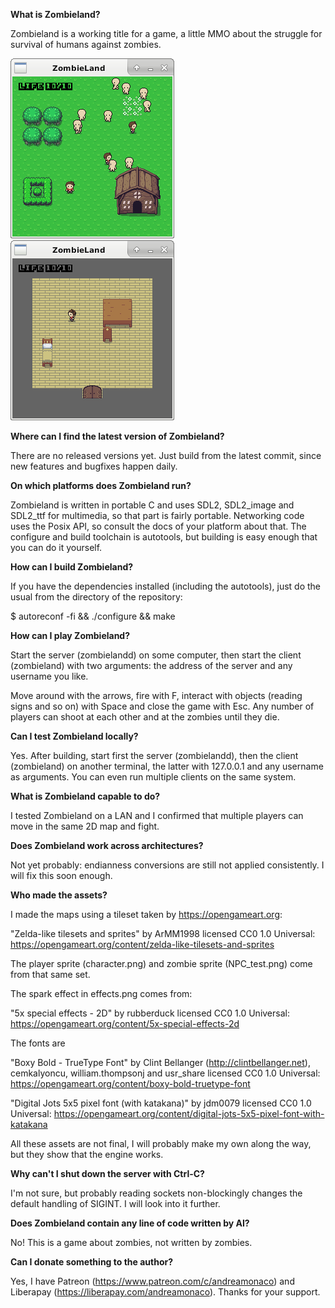 __What is Zombieland?__

Zombieland is a working title for a game, a little MMO about the struggle for
survival of humans against zombies.

![A screenshot](https://raw.githubusercontent.com/andreamonaco/zombieland/refs/heads/main/screenshot1.png)
![Another screenshot](https://raw.githubusercontent.com/andreamonaco/zombieland/refs/heads/main/screenshot2.png)



__Where can I find the latest version of Zombieland?__

There are no released versions yet.  Just build from the latest commit, since
new features and bugfixes happen daily.



__On which platforms does Zombieland run?__

Zombieland is written in portable C and uses SDL2, SDL2_image and SDL2_ttf for
multimedia, so that part is fairly portable.
Networking code uses the Posix API, so consult the docs of your platform about
that.
The configure and build toolchain is autotools, but building is easy enough that
you can do it yourself.



__How can I build Zombieland?__

If you have the dependencies installed (including the autotools), just do the
usual from the directory of the repository:

 $ autoreconf -fi && ./configure && make



__How can I play Zombieland?__

Start the server (zombielandd) on some computer, then start the client
(zombieland) with two arguments: the address of the server and any username you
like.

Move around with the arrows, fire with F, interact with objects (reading signs
and so on) with Space and close the game with Esc.  Any number of players can
shoot at each other and at the zombies until they die.



__Can I test Zombieland locally?__

Yes.  After building, start first the server (zombielandd), then the client
(zombieland) on another terminal, the latter with 127.0.0.1 and any username as
arguments.  You can even run multiple clients on the same system.



__What is Zombieland capable to do?__

I tested Zombieland on a LAN and I confirmed that multiple players can move in
the same 2D map and fight.



__Does Zombieland work across architectures?__

Not yet probably: endianness conversions are still not applied consistently.  I
will fix this soon enough.



__Who made the assets?__

I made the maps using a tileset taken by https://opengameart.org:

"Zelda-like tilesets and sprites" by ArMM1998 licensed CC0 1.0 Universal:
https://opengameart.org/content/zelda-like-tilesets-and-sprites

The player sprite (character.png) and zombie sprite (NPC_test.png) come from
that same set.

The spark effect in effects.png comes from:

"5x special effects - 2D" by rubberduck licensed CC0 1.0 Universal:
https://opengameart.org/content/5x-special-effects-2d

The fonts are

"Boxy Bold - TrueType Font" by Clint Bellanger (http://clintbellanger.net),
cemkalyoncu, william.thompsonj and usr_share licensed CC0 1.0 Universal:
https://opengameart.org/content/boxy-bold-truetype-font

"Digital Jots 5x5 pixel font (with katakana)" by jdm0079 licensed CC0 1.0
Universal:
https://opengameart.org/content/digital-jots-5x5-pixel-font-with-katakana

All these assets are not final, I will probably make my own along the way, but
they show that the engine works.



__Why can't I shut down the server with Ctrl-C?__

I'm not sure, but probably reading sockets non-blockingly changes the default
handling of SIGINT.  I will look into it further.



__Does Zombieland contain any line of code written by AI?__

No!  This is a game about zombies, not written by zombies.



__Can I donate something to the author?__

Yes, I have Patreon (https://www.patreon.com/c/andreamonaco) and Liberapay
(https://liberapay.com/andreamonaco).  Thanks for your support.
